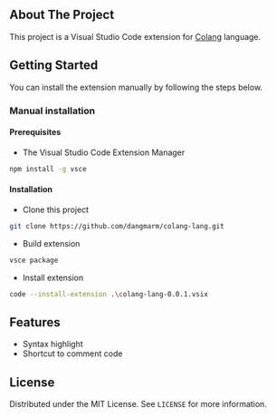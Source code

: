## About The Project

This project is a Visual Studio Code extension for [Colang](https://github.com/NVIDIA/NeMo-Guardrails/blob/develop/docs/user_guides/colang-language-syntax-guide.md) language.

## Getting Started

You can install the extension manually by following the steps below.

### Manual installation

#### Prerequisites

- The Visual Studio Code Extension Manager

```sh
npm install -g vsce
```

#### Installation

- Clone this project

```sh
git clone https://github.com/dangmarm/colang-lang.git
```

- Build extension

```sh
vsce package
```

- Install extension

```sh
code --install-extension .\colang-lang-0.0.1.vsix
```

## Features

- Syntax highlight
- Shortcut to comment code

## License

Distributed under the MIT License. See `LICENSE` for more information.
